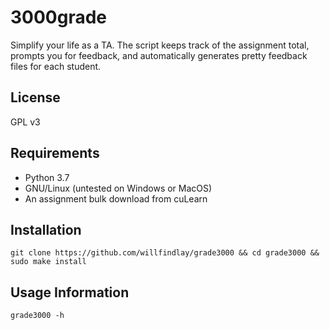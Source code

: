 # 3000grade

Simplify your life as a TA. The script keeps track of the assignment total,
prompts you for feedback, and automatically generates pretty feedback files for each student.

## License

GPL v3

## Requirements

- Python 3.7
- GNU/Linux (untested on Windows or MacOS)
- An assignment bulk download from cuLearn

## Installation
`git clone https://github.com/willfindlay/grade3000 && cd grade3000 && sudo make install`

## Usage Information
`grade3000 -h`
